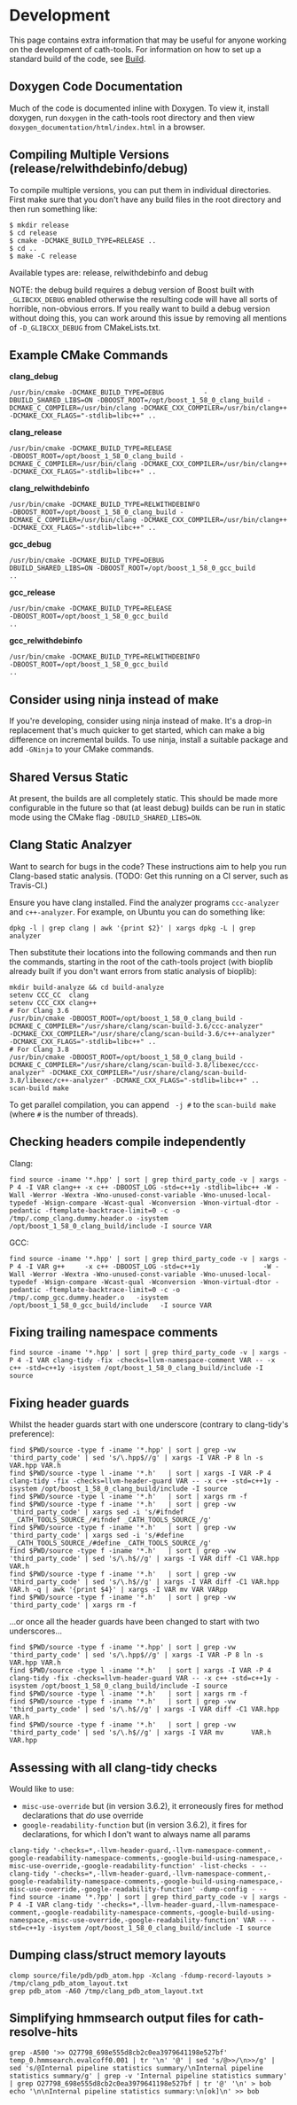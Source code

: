 
Development
===========

This page contains extra information that may be useful for anyone working on the development of cath-tools. For information on how to set up a standard build of the code, see [Build](build).

Doxygen Code Documentation
--------------------------

Much of the code is documented inline with Doxygen. To view it, install doxygen, run `doxygen` in the cath-tools root directory and then view `doxygen_documentation/html/index.html` in a browser.

<!-- TODO: Set up Doxygen build? -->


Compiling Multiple Versions (release/relwithdebinfo/debug)
----------------------------------------------------------

To compile multiple versions, you can put them in individual directories. First make sure that you don't have any
build files in the root directory and then run something like:


~~~~~no-highlight
$ mkdir release
$ cd release
$ cmake -DCMAKE_BUILD_TYPE=RELEASE ..
$ cd ..
$ make -C release
~~~~~

Available types are: release, relwithdebinfo and debug

NOTE: the debug build requires a debug version of Boost built with `_GLIBCXX_DEBUG` enabled otherwise the resulting code will have all sorts of
horrible, non-obvious errors. If you really want to build a debug version without doing this, you can work around this issue by removing all
mentions of `-D_GLIBCXX_DEBUG` from CMakeLists.txt.

Example CMake Commands
----------------------

**clang_debug**

~~~~~no-highlight
/usr/bin/cmake -DCMAKE_BUILD_TYPE=DEBUG          -DBUILD_SHARED_LIBS=ON -DBOOST_ROOT=/opt/boost_1_58_0_clang_build -DCMAKE_C_COMPILER=/usr/bin/clang -DCMAKE_CXX_COMPILER=/usr/bin/clang++ -DCMAKE_CXX_FLAGS="-stdlib=libc++" ..
~~~~~

**clang_release**

~~~~~no-highlight
/usr/bin/cmake -DCMAKE_BUILD_TYPE=RELEASE                               -DBOOST_ROOT=/opt/boost_1_58_0_clang_build -DCMAKE_C_COMPILER=/usr/bin/clang -DCMAKE_CXX_COMPILER=/usr/bin/clang++ -DCMAKE_CXX_FLAGS="-stdlib=libc++" ..
~~~~~

**clang_relwithdebinfo**

~~~~~no-highlight
/usr/bin/cmake -DCMAKE_BUILD_TYPE=RELWITHDEBINFO                        -DBOOST_ROOT=/opt/boost_1_58_0_clang_build -DCMAKE_C_COMPILER=/usr/bin/clang -DCMAKE_CXX_COMPILER=/usr/bin/clang++ -DCMAKE_CXX_FLAGS="-stdlib=libc++" ..
~~~~~

**gcc_debug**

~~~~~no-highlight
/usr/bin/cmake -DCMAKE_BUILD_TYPE=DEBUG          -DBUILD_SHARED_LIBS=ON -DBOOST_ROOT=/opt/boost_1_58_0_gcc_build                                                                                                              ..
~~~~~

**gcc_release**

~~~~~no-highlight
/usr/bin/cmake -DCMAKE_BUILD_TYPE=RELEASE                               -DBOOST_ROOT=/opt/boost_1_58_0_gcc_build                                                                                                              ..
~~~~~

**gcc_relwithdebinfo**

~~~~~no-highlight
/usr/bin/cmake -DCMAKE_BUILD_TYPE=RELWITHDEBINFO                        -DBOOST_ROOT=/opt/boost_1_58_0_gcc_build                                                                                                              ..
~~~~~

Consider using ninja instead of make
------------------------------------

If you're developing, consider using ninja instead of make. It's a drop-in replacement that's much quicker to get started, which can make a big difference on incremental builds. To use ninja, install a suitable package and add `-GNinja` to your CMake commands.

Shared Versus Static
----------------

At present, the builds are all completely static. This should be made more configurable in the future so that (at least debug) builds can be run in static mode using the CMake flag `-DBUILD_SHARED_LIBS=ON`.

Clang Static Analzyer
--------------------------------------

Want to search for bugs in the code? These instructions aim to help you run Clang-based static analysis. (TODO: Get this running on a CI server, such as Travis-CI.)

Ensure you have clang installed. Find the analyzer programs `ccc-analyzer` and `c++-analyzer`. For example, on Ubuntu you can do something like:

~~~~~no-highlight
dpkg -l | grep clang | awk '{print $2}' | xargs dpkg -L | grep analyzer
~~~~~

Then substitute their locations into the following commands and then run the commands, starting in the root of the cath-tools project (with bioplib already built if you don't want errors from static analysis of bioplib):


~~~~~no-highlight
mkdir build-analyze && cd build-analyze
setenv CCC_CC  clang
setenv CCC_CXX clang++
# For Clang 3.6
/usr/bin/cmake -DBOOST_ROOT=/opt/boost_1_58_0_clang_build -DCMAKE_C_COMPILER="/usr/share/clang/scan-build-3.6/ccc-analyzer"         -DCMAKE_CXX_COMPILER="/usr/share/clang/scan-build-3.6/c++-analyzer"         -DCMAKE_CXX_FLAGS="-stdlib=libc++" ..
# For Clang 3.8
/usr/bin/cmake -DBOOST_ROOT=/opt/boost_1_58_0_clang_build -DCMAKE_C_COMPILER="/usr/share/clang/scan-build-3.8/libexec/ccc-analyzer" -DCMAKE_CXX_COMPILER="/usr/share/clang/scan-build-3.8/libexec/c++-analyzer" -DCMAKE_CXX_FLAGS="-stdlib=libc++" ..
scan-build make
~~~~~

To get parallel compilation, you can append ` -j #` to the `scan-build make` (where `#` is the number of threads).



Checking headers compile independently
--------------------------------------

Clang:

~~~~~no-highlight
find source -iname '*.hpp' | sort | grep third_party_code -v | xargs -P 4 -I VAR clang++ -x c++ -DBOOST_LOG -std=c++1y -stdlib=libc++ -W -Wall -Werror -Wextra -Wno-unused-const-variable -Wno-unused-local-typedef -Wsign-compare -Wcast-qual -Wconversion -Wnon-virtual-dtor -pedantic -ftemplate-backtrace-limit=0 -c -o /tmp/.comp_clang.dummy.header.o -isystem /opt/boost_1_58_0_clang_build/include -I source VAR
~~~~~

GCC:

~~~~~no-highlight
find source -iname '*.hpp' | sort | grep third_party_code -v | xargs -P 4 -I VAR g++     -x c++ -DBOOST_LOG -std=c++1y                -W -Wall -Werror -Wextra -Wno-unused-const-variable -Wno-unused-local-typedef -Wsign-compare -Wcast-qual -Wconversion -Wnon-virtual-dtor -pedantic -ftemplate-backtrace-limit=0 -c -o /tmp/.comp_gcc.dummy.header.o   -isystem /opt/boost_1_58_0_gcc_build/include   -I source VAR
~~~~~


Fixing trailing namespace comments
----------------------------------

~~~~~no-highlight
find source -iname '*.hpp' | sort | grep third_party_code -v | xargs -P 4 -I VAR clang-tidy -fix -checks=llvm-namespace-comment VAR -- -x c++ -std=c++1y -isystem /opt/boost_1_58_0_clang_build/include -I source
~~~~~



Fixing header guards
--------------------

Whilst the header guards start with one underscore (contrary to clang-tidy's preference):

~~~~~no-highlight
find $PWD/source -type f -iname '*.hpp' | sort | grep -vw 'third_party_code' | sed 's/\.hpp$//g' | xargs -I VAR -P 8 ln -s VAR.hpp VAR.h
find $PWD/source -type l -iname '*.h'   | sort | xargs -I VAR -P 4 clang-tidy -fix -checks=llvm-header-guard VAR -- -x c++ -std=c++1y -isystem /opt/boost_1_58_0_clang_build/include -I source
find $PWD/source -type l -iname '*.h'   | sort | xargs rm -f
find $PWD/source -type f -iname '*.h'   | sort | grep -vw 'third_party_code' | xargs sed -i 's/#ifndef __CATH_TOOLS_SOURCE_/#ifndef _CATH_TOOLS_SOURCE_/g'
find $PWD/source -type f -iname '*.h'   | sort | grep -vw 'third_party_code' | xargs sed -i 's/#define __CATH_TOOLS_SOURCE_/#define _CATH_TOOLS_SOURCE_/g'
find $PWD/source -type f -iname '*.h'   | sort | grep -vw 'third_party_code' | sed 's/\.h$//g' | xargs -I VAR diff -C1 VAR.hpp VAR.h
find $PWD/source -type f -iname '*.h'   | sort | grep -vw 'third_party_code' | sed 's/\.h$//g' | xargs -I VAR diff -C1 VAR.hpp VAR.h -q | awk '{print $4}' | xargs -I VAR mv VAR VARpp
find $PWD/source -type f -iname '*.h'   | sort | grep -vw 'third_party_code' | xargs rm -f
~~~~~

...or once all the header guards have been changed to start with two underscores...

~~~~~no-highlight
find $PWD/source -type f -iname '*.hpp' | sort | grep -vw 'third_party_code' | sed 's/\.hpp$//g' | xargs -I VAR -P 8 ln -s VAR.hpp VAR.h
find $PWD/source -type l -iname '*.h'   | sort | xargs -I VAR -P 4 clang-tidy -fix -checks=llvm-header-guard VAR -- -x c++ -std=c++1y -isystem /opt/boost_1_58_0_clang_build/include -I source
find $PWD/source -type l -iname '*.h'   | sort | xargs rm -f
find $PWD/source -type f -iname '*.h'   | sort | grep -vw 'third_party_code' | sed 's/\.h$//g' | xargs -I VAR diff -C1 VAR.hpp VAR.h
find $PWD/source -type f -iname '*.h'   | sort | grep -vw 'third_party_code' | sed 's/\.h$//g' | xargs -I VAR mv       VAR.h   VAR.hpp
~~~~~


Assessing with all clang-tidy checks
--


Would like to use:
 * `misc-use-override` but (in version 3.6.2), it erroneously fires for method declarations that *do* use override
 * `google-readability-function` but (in version 3.6.2), it fires for declarations, for which I don't want to always name all params

~~~~~no-highlight
clang-tidy '-checks=*,-llvm-header-guard,-llvm-namespace-comment,-google-readability-namespace-comments,-google-build-using-namespace,-misc-use-override,-google-readability-function' -list-checks - --
clang-tidy '-checks=*,-llvm-header-guard,-llvm-namespace-comment,-google-readability-namespace-comments,-google-build-using-namespace,-misc-use-override,-google-readability-function' -dump-config - --
find source -iname '*.?pp' | sort | grep third_party_code -v | xargs -P 4 -I VAR clang-tidy '-checks=*,-llvm-header-guard,-llvm-namespace-comment,-google-readability-namespace-comments,-google-build-using-namespace,-misc-use-override,-google-readability-function' VAR -- -std=c++1y -isystem /opt/boost_1_58_0_clang_build/include -I source
~~~~~


Dumping class/struct memory layouts
-----------------------------------

~~~~~no-highlight
clomp source/file/pdb/pdb_atom.hpp -Xclang -fdump-record-layouts > /tmp/clang_pdb_atom_layout.txt
grep pdb_atom -A60 /tmp/clang_pdb_atom_layout.txt
~~~~~


Simplifying hmmsearch output files for cath-resolve-hits
--------------------------------------------------------

~~~~~no-highlight
grep -A500 '>> O27798_698e555d8cb2c0ea3979641198e527bf' temp_0.hmmsearch.evalcoff0.001 | tr '\n' '@' | sed 's/@>>/\n>>/g' | sed 's/@Internal pipeline statistics summary/\nInternal pipeline statistics summary/g' | grep -v 'Internal pipeline statistics summary' | grep O27798_698e555d8cb2c0ea3979641198e527bf | tr '@' '\n' > bob
echo '\n\nInternal pipeline statistics summary:\n[ok]\n' >> bob
~~~~~

